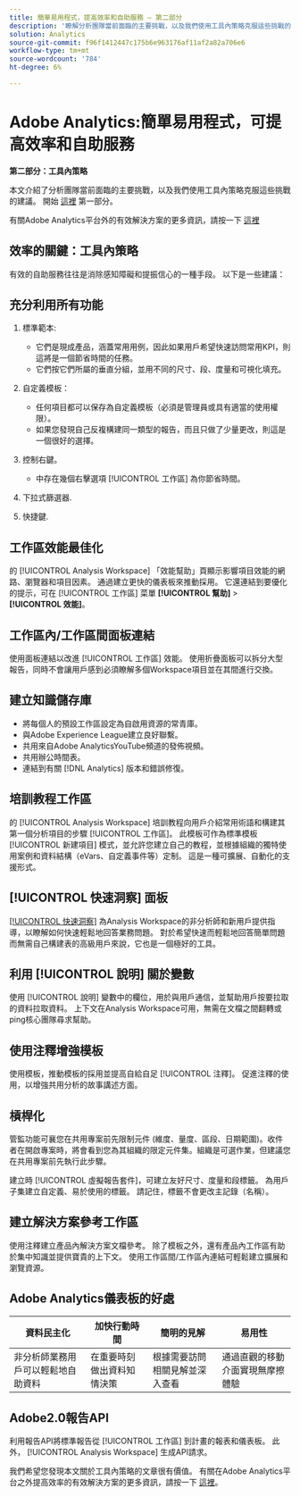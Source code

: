 ```yaml
---
title: 簡單易用程式，提高效率和自助服務 — 第二部分
description: '瞭解分析團隊當前面臨的主要挑戰，以及我們使用工具內策略克服這些挑戰的建議。 '
solution: Analytics
source-git-commit: f96f1412447c175b6e963176af11af2a82a706e6
workflow-type: tm+mt
source-wordcount: '784'
ht-degree: 6%

---
```


# Adobe Analytics:簡單易用程式，可提高效率和自助服務

**第二部分：工具內策略**

本文介紹了分析團隊當前面臨的主要挑戰，以及我們使用工具內策略克服這些挑戰的建議。 開始 [這裡](/help/strategy/analytics-simple-hacks-for-efficiency-part-one.md) 第一部分。

有關Adobe Analytics平台外的有效解決方案的更多資訊，請按一下 [這裡](https://docs.google.com/document/d/1fSrC/_yHW04K61K0Phe4dtg1nCU4jDsqrHWc8KVvsJWk/edit?usp=sharing)

## 效率的關鍵：工具內策略

有效的自助服務往往是消除感知障礙和提振信心的一種手段。 以下是一些建議：

## 充分利用所有功能

1. 標準範本:

   * 它們是現成產品，涵蓋常用用例，因此如果用戶希望快速訪問常用KPI，則這將是一個節省時間的任務。
   * 它們按它們所屬的垂直分組，並用不同的尺寸、段、度量和可視化填充。

1. 自定義模板：

   * 任何項目都可以保存為自定義模板（必須是管理員或具有適當的使用權限）。
   * 如果您發現自己反複構建同一類型的報告，而且只做了少量更改，則這是一個很好的選擇。

1. 控制右鍵。

   * 中存在幾個右擊選項 [!UICONTROL 工作區] 為你節省時間。

1. 下拉式篩選器.

1. 快捷鍵.

## 工作區效能最佳化

的 [!UICONTROL Analysis Workspace] 「效能幫助」頁顯示影響項目效能的網路、瀏覽器和項目因素。 通過建立更快的儀表板來推動採用。 它還連結到要優化的提示，可在 [!UICONTROL 工作區] 菜單 **[!UICONTROL 幫助]** > **[!UICONTROL 效能]**。

## 工作區內/工作區間面板連結

使用面板連結以改進 [!UICONTROL 工作區] 效能。 使用折疊面板可以拆分大型報告，同時不會讓用戶感到必須瞭解多個Workspace項目並在其間進行交換。

## 建立知識儲存庫

* 將每個人的預設工作區設定為自啟用資源的常青庫。
* 與Adobe Experience League建立良好聯繫。
* 共用來自Adobe AnalyticsYouTube頻道的發佈視頻。
* 共用辦公時間表。
* 連結到有關 [!DNL Analytics] 版本和錯誤修復。

## 培訓教程工作區

的 [!UICONTROL Analysis Workspace] 培訓教程向用戶介紹常用術語和構建其第一個分析項目的步驟 [!UICONTROL 工作區]。 此模板可作為標準模板 [!UICONTROL 新建項目] 模式，並允許您建立自己的教程，並根據組織的獨特使用案例和資料結構（eVars、自定義事件等）定制。 這是一種可擴展、自動化的支援形式。

## [!UICONTROL 快速洞察] 面板

[[!UICONTROL 快速洞察]](https://experienceleague.adobe.com/docs/analytics/analyze/analysis-workspace/panels/quickinsight.html?lang=en) 為Analysis Workspace的非分析師和新用戶提供指導，以瞭解如何快速輕鬆地回答業務問題。 對於希望快速而輕鬆地回答簡單問題而無需自己構建表的高級用戶來說，它也是一個極好的工具。

## 利用 [!UICONTROL 說明] 關於變數

使用 [!UICONTROL 說明] 變數中的欄位，用於與用戶通信，並幫助用戶按要拉取的資料拉取資料。 上下文在Analysis Workspace可用，無需在文檔之間翻轉或ping核心團隊尋求幫助。

## 使用注釋增強模板

使用模板，推動模板的採用並提高自給自足 [!UICONTROL 注釋]。 促進注釋的使用，以增強共用分析的故事講述方面。

## 槓桿化

管監功能可襄您在共用專案前先限制元件 (維度、量度、區段、日期範圍)。收件者在開啟專案時，將會看到您為其組織的限定元件集。組織是可選作業，但建議您在共用專案前先執行此步驟。

建立時 [!UICONTROL 虛擬報告套件]，可建立友好尺寸、度量和段標籤。 為用戶子集建立自定義、易於使用的標籤。 請記住，標籤不會更改主記錄（名稱）。

## 建立解決方案參考工作區

使用注釋建立產品內解決方案文檔參考。 除了模板之外，還有產品內工作區有助於集中知識並提供寶貴的上下文。 使用工作區間/工作區內連結可輕鬆建立擴展和瀏覽資源。

## Adobe Analytics儀表板的好處

| 資料民主化 | 加快行動時間 | 簡明的見解 | 易用性 |
| --- | --- | --- | --- |
| 非分析師業務用戶可以輕鬆地自助資料 | 在重要時刻做出資料知情決策 | 根據需要訪問相關見解並深入查看 | 通過直觀的移動介面實現無摩擦體驗 |

## Adobe2.0報告API

利用報告API將標準報告從 [!UICONTROL 工作區] 到計畫的報表和儀表板。 此外， [!UICONTROL Analysis Workspace] 生成API請求。

我們希望您發現本文關於工具內策略的文章很有價值。 有關在Adobe Analytics平台之外提高效率的有效解決方案的更多資訊，請按一下 [這裡](https://docs.google.com/document/d/1fSrC/_yHW04K61K0Phe4dtg1nCU4jDsqrHWc8KVvsJWk/edit?usp=sharing)。
